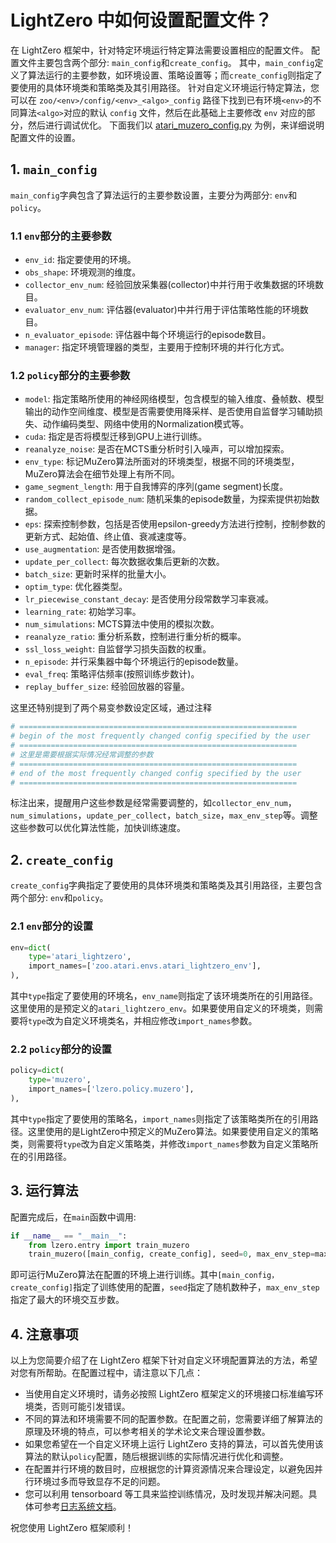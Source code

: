 # LightZero 中如何设置配置文件？

在 LightZero 框架中，针对特定环境运行特定算法需要设置相应的配置文件。
配置文件主要包含两个部分: `main_config`和`create_config`。
其中，`main_config`定义了算法运行的主要参数，如环境设置、策略设置等；而`create_config`则指定了要使用的具体环境类和策略类及其引用路径。
针对自定义环境运行特定算法，您可以在 `zoo/<env>/config/<env>_<algo>_config` 路径下找到已有环境`<env>`的不同算法`<algo>`对应的默认 `config` 文件，然后在此基础上主要修改 `env` 对应的部分，然后进行调试优化。
下面我们以 [atari_muzero_config.py](https://github.com/opendilab/LightZero/blob/main/zoo/atari/config/atari_muzero_config.py) 为例，来详细说明配置文件的设置。

## 1. `main_config`

`main_config`字典包含了算法运行的主要参数设置，主要分为两部分: `env`和`policy`。

### 1.1 `env`部分的主要参数

- `env_id`: 指定要使用的环境。
- `obs_shape`: 环境观测的维度。
- `collector_env_num`: 经验回放采集器(collector)中并行用于收集数据的环境数目。
- `evaluator_env_num`: 评估器(evaluator)中并行用于评估策略性能的环境数目。 
- `n_evaluator_episode`: 评估器中每个环境运行的episode数目。
- `manager`: 指定环境管理器的类型，主要用于控制环境的并行化方式。

### 1.2 `policy`部分的主要参数

- `model`: 指定策略所使用的神经网络模型，包含模型的输入维度、叠帧数、模型输出的动作空间维度、模型是否需要使用降采样、是否使用自监督学习辅助损失、动作编码类型、网络中使用的Normalization模式等。
- `cuda`: 指定是否将模型迁移到GPU上进行训练。
- `reanalyze_noise`: 是否在MCTS重分析时引入噪声，可以增加探索。
- `env_type`: 标记MuZero算法所面对的环境类型，根据不同的环境类型，MuZero算法会在细节处理上有所不同。
- `game_segment_length`: 用于自我博弈的序列(game segment)长度。
- `random_collect_episode_num`: 随机采集的episode数量，为探索提供初始数据。 
- `eps`: 探索控制参数，包括是否使用epsilon-greedy方法进行控制，控制参数的更新方式、起始值、终止值、衰减速度等。
- `use_augmentation`: 是否使用数据增强。
- `update_per_collect`: 每次数据收集后更新的次数。
- `batch_size`: 更新时采样的批量大小。
- `optim_type`: 优化器类型。
- `lr_piecewise_constant_decay`: 是否使用分段常数学习率衰减。
- `learning_rate`: 初始学习率。
- `num_simulations`: MCTS算法中使用的模拟次数。
- `reanalyze_ratio`: 重分析系数，控制进行重分析的概率。
- `ssl_loss_weight`: 自监督学习损失函数的权重。
- `n_episode`: 并行采集器中每个环境运行的episode数量。
- `eval_freq`: 策略评估频率(按照训练步数计)。
- `replay_buffer_size`: 经验回放器的容量。

这里还特别提到了两个易变参数设定区域，通过注释

```python 
# ==============================================================
# begin of the most frequently changed config specified by the user
# ==============================================================
# 这里是需要根据实际情况经常调整的参数
# ==============================================================
# end of the most frequently changed config specified by the user
# ==============================================================

```

标注出来，提醒用户这些参数是经常需要调整的，如`collector_env_num`，`num_simulations`，`update_per_collect`，`batch_size`，`max_env_step`等。调整这些参数可以优化算法性能，加快训练速度。

## 2. `create_config`

`create_config`字典指定了要使用的具体环境类和策略类及其引用路径，主要包含两个部分: `env`和`policy`。

### 2.1 `env`部分的设置

```python
env=dict(
    type='atari_lightzero',
    import_names=['zoo.atari.envs.atari_lightzero_env'],
),
```

其中`type`指定了要使用的环境名，`env_name`则指定了该环境类所在的引用路径。这里使用的是预定义的`atari_lightzero_env`。如果要使用自定义的环境类，则需要将`type`改为自定义环境类名，并相应修改`import_names`参数。

### 2.2 `policy`部分的设置

```python
policy=dict(
    type='muzero',
    import_names=['lzero.policy.muzero'],
),
```

其中`type`指定了要使用的策略名，`import_names`则指定了该策略类所在的引用路径。这里使用的是LightZero中预定义的MuZero算法。如果要使用自定义的策略类，则需要将`type`改为自定义策略类，并修改`import_names`参数为自定义策略所在的引用路径。

## 3. 运行算法

配置完成后，在`main`函数中调用: 

```python  
if __name__ == "__main__": 
    from lzero.entry import train_muzero
    train_muzero([main_config, create_config], seed=0, max_env_step=max_env_step)
```

即可运行MuZero算法在配置的环境上进行训练。其中`[main_config， create_config]`指定了训练使用的配置，`seed`指定了随机数种子，`max_env_step`指定了最大的环境交互步数。

## 4. 注意事项

以上为您简要介绍了在 LightZero 框架下针对自定义环境配置算法的方法，希望对您有所帮助。在配置过程中，请注意以下几点：

- 当使用自定义环境时，请务必按照 LightZero 框架定义的环境接口标准编写环境类，否则可能引发错误。
- 不同的算法和环境需要不同的配置参数。在配置之前，您需要详细了解算法的原理及环境的特点，可以参考相关的学术论文来合理设置参数。
- 如果您希望在一个自定义环境上运行 LightZero 支持的算法，可以首先使用该算法的默认`policy`配置，随后根据训练的实际情况进行优化和调整。
- 在配置并行环境的数目时，应根据您的计算资源情况来合理设定，以避免因并行环境过多而导致显存不足的问题。
- 您可以利用 tensorboard 等工具来监控训练情况，及时发现并解决问题。具体可参考[日志系统文档](https://github.com/opendilab/LightZero/tree/main/docs/source/tutorials/logs/logs_zh.md)。

祝您使用 LightZero 框架顺利！

  